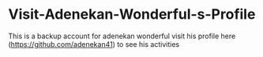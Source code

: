 # Visit-Adenekan-Wonderful-s-Profile
This is a backup account for adenekan wonderful visit his profile here (https://github.com/adenekan41) to see his activities 
